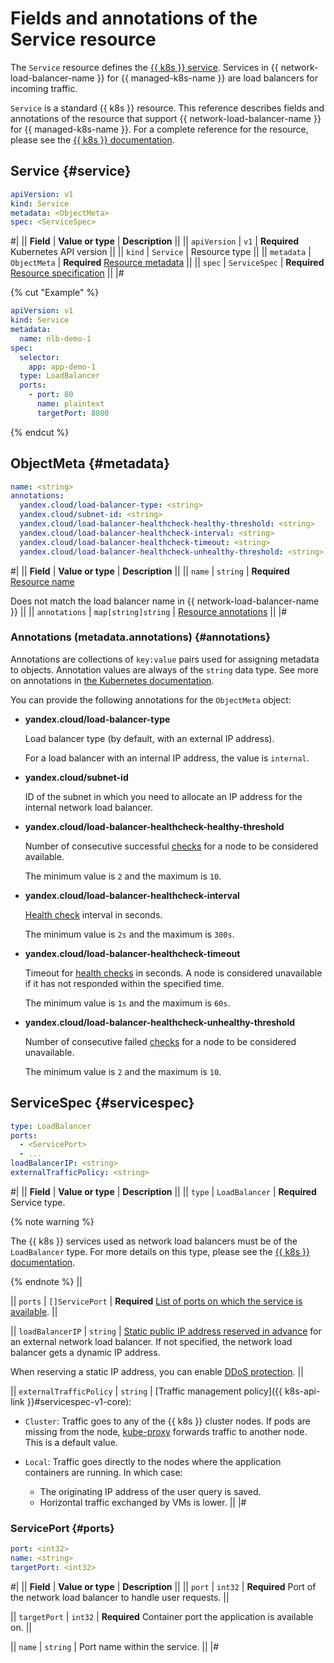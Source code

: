 # Fields and annotations of the Service resource

The `Service` resource defines the [{{ k8s }} service](../../managed-kubernetes/concepts/index.md#service). Services in {{ network-load-balancer-name }} for {{ managed-k8s-name }} are load balancers for incoming traffic.

`Service` is a standard {{ k8s }} resource. This reference describes fields and annotations of the resource that support {{ network-load-balancer-name }} for {{ managed-k8s-name }}. For a complete reference for the resource, please see the [{{ k8s }} documentation](https://kubernetes.io/docs/reference/kubernetes-api/service-resources/service-v1/).

## Service {#service}

```yaml
apiVersion: v1
kind: Service
metadata: <ObjectMeta>
spec: <ServiceSpec>
```

#|
|| **Field**     | **Value or type**   | **Description**                   ||
|| `apiVersion`  | `v1`                | **Required**
                                        Kubernetes API version             ||
|| `kind`        | `Service`           | Resource type                     ||
|| `metadata`    | `ObjectMeta`        | **Required**
                                        [Resource metadata](#metadata)     ||
|| `spec`        | `ServiceSpec`       | **Required**
                                        [Resource specification](#spec)    ||
|#

{% cut "Example" %}

```yaml
apiVersion: v1
kind: Service
metadata:
  name: nlb-demo-1
spec:
  selector:
    app: app-demo-1
  type: LoadBalancer
  ports:
    - port: 80
      name: plaintext
      targetPort: 8080
```

{% endcut %}

## ObjectMeta {#metadata}

```yaml
name: <string>
annotations:
  yandex.cloud/load-balancer-type: <string>
  yandex.cloud/subnet-id: <string>
  yandex.cloud/load-balancer-healthcheck-healthy-threshold: <string>
  yandex.cloud/load-balancer-healthcheck-interval: <string>
  yandex.cloud/load-balancer-healthcheck-timeout: <string>
  yandex.cloud/load-balancer-healthcheck-unhealthy-threshold: <string>
```

#|
|| **Field**      | **Value or type** | **Description** ||
|| `name`         | `string`          | **Required**
[Resource name](https://kubernetes.io/docs/concepts/overview/working-with-objects/names/#names)

Does not match the load balancer name in {{ network-load-balancer-name }} ||
|| `annotations`  | `map[string]string` | [Resource annotations](#annotations) ||
|#

### Annotations (metadata.annotations) {#annotations}

Annotations are collections of `key:value` pairs used for assigning metadata to objects. Annotation values are always of the `string` data type. See more on annotations in [the Kubernetes documentation](https://kubernetes.io/docs/concepts/overview/working-with-objects/annotations/).

You can provide the following annotations for the `ObjectMeta` object:

* **yandex.cloud/load-balancer-type**

   Load balancer type (by default, with an external IP address).

   For a load balancer with an internal IP address, the value is `internal`.
* **yandex.cloud/subnet-id**

   ID of the subnet in which you need to allocate an IP address for the internal network load balancer.
* **yandex.cloud/load-balancer-healthcheck-healthy-threshold**

   Number of consecutive successful [checks](../concepts/health-check.md) for a node to be considered available.

   The minimum value is `2` and the maximum is `10`.
* **yandex.cloud/load-balancer-healthcheck-interval**

   [Health check](../concepts/health-check.md) interval in seconds.

   The minimum value is `2s` and the maximum is `300s`.
* **yandex.cloud/load-balancer-healthcheck-timeout**

   Timeout for [health checks](../concepts/health-check.md) in seconds. A node is considered unavailable if it has not responded within the specified time.

   The minimum value is `1s` and the maximum is `60s`.
* **yandex.cloud/load-balancer-healthcheck-unhealthy-threshold**

   Number of consecutive failed [checks](../concepts/health-check.md) for a node to be considered unavailable.

   The minimum value is `2` and the maximum is `10`.

## ServiceSpec {#servicespec}

```yaml
type: LoadBalancer
ports:
  - <ServicePort>
  - ...
loadBalancerIP: <string>
externalTrafficPolicy: <string>
```

#|
|| **Field** | **Value or type** | **Description** ||
|| `type`    | `LoadBalancer`    | **Required**
Service type.

{% note warning %}

The {{ k8s }} services used as network load balancers must be of the `LoadBalancer` type. For more details on this type, please see the [{{ k8s }} documentation](https://kubernetes.io/docs/concepts/services-networking/service/#loadbalancer).

{% endnote %}
||

|| `ports`    | `[]ServicePort`      | **Required**
[List of ports on which the service is available](#ports).
||

|| `loadBalancerIP` | `string` | [Static public IP address reserved in advance](../../vpc/operations/get-static-ip.md) for an external network load balancer. If not specified, the network load balancer gets a dynamic IP address.

When reserving a static IP address, you can enable [DDoS protection](../../vpc/ddos-protection/index.md).
||

|| `externalTrafficPolicy` | `string` | [Traffic management policy]({{ k8s-api-link }}#servicespec-v1-core):

* `Cluster`: Traffic goes to any of the {{ k8s }} cluster nodes. If pods are missing from the node, [kube-proxy](https://kubernetes.io/docs/reference/command-line-tools-reference/kube-proxy) forwards traffic to another node. This is a default value.
* `Local`: Traffic goes directly to the nodes where the application containers are running. In which case:

   * The originating IP address of the user query is saved.
   * Horizontal traffic exchanged by VMs is lower.
||
|#

### ServicePort {#ports}

```yaml
port: <int32>
name: <string>
targetPort: <int32>
```

#|
|| **Field** | **Value or type** | **Description** ||
|| `port`    | `int32`           | **Required**
Port of the network load balancer to handle user requests.
||

|| `targetPort`    | `int32`      | **Required**
Container port the application is available on.
||

|| `name` | `string` | Port name within the service.
||
|#
